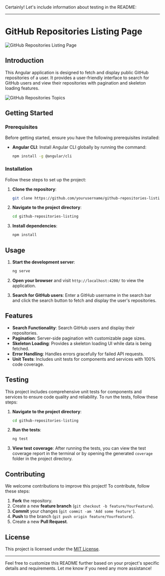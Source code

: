 Certainly! Let's include information about testing in the README:

---

# GitHub Repositories Listing Page

![GitHub Repositories Listing Page](https://s3-us-west-2.amazonaws.com/secure.notion-static.com/a90590ab-b535-4b79-8081-9a4a5939bad4/Screenshot_2021-05-17_at_3.48.42_PM.png)

## Introduction

This Angular application is designed to fetch and display public GitHub repositories of a user. It provides a user-friendly interface to search for GitHub users and view their repositories with pagination and skeleton loading features.

![GitHub Repositories Topics](https://s3-us-west-2.amazonaws.com/secure.notion-static.com/7743fc64-964a-4fb2-a231-d646d2d88e0a/Screenshot_2021-05-17_at_3.11.10_AM.png)

## Getting Started

### Prerequisites

Before getting started, ensure you have the following prerequisites installed:

- **Angular CLI**: Install Angular CLI globally by running the command:

  ```bash
  npm install -g @angular/cli
  ```

### Installation

Follow these steps to set up the project:

1. **Clone the repository**:

   ```bash
   git clone https://github.com/yourusername/github-repositories-listing.git
   ```

2. **Navigate to the project directory**:

   ```bash
   cd github-repositories-listing
   ```

3. **Install dependencies**:

   ```bash
   npm install
   ```

## Usage

1. **Start the development server**:

   ```bash
   ng serve
   ```

2. **Open your browser** and visit `http://localhost:4200/` to view the application.

3. **Search for GitHub users**: Enter a GitHub username in the search bar and click the search button to fetch and display the user's repositories.

## Features

- **Search Functionality**: Search GitHub users and display their repositories.
- **Pagination**: Server-side pagination with customizable page sizes.
- **Skeleton Loading**: Provides a skeleton loading UI while data is being fetched.
- **Error Handling**: Handles errors gracefully for failed API requests.
- **Unit Tests**: Includes unit tests for components and services with 100% code coverage.

## Testing

This project includes comprehensive unit tests for components and services to ensure code quality and reliability. To run the tests, follow these steps:

1. **Navigate to the project directory**:

   ```bash
   cd github-repositories-listing
   ```

2. **Run the tests**:

   ```bash
   ng test
   ```

3. **View test coverage**: After running the tests, you can view the test coverage report in the terminal or by opening the generated `coverage` folder in the project directory.

## Contributing

We welcome contributions to improve this project! To contribute, follow these steps:

1. **Fork** the repository.
2. Create a new **feature branch** (`git checkout -b feature/YourFeature`).
3. **Commit** your changes (`git commit -am 'Add some feature'`).
4. **Push** to the branch (`git push origin feature/YourFeature`).
5. Create a new **Pull Request**.

## License

This project is licensed under the [MIT License](LICENSE).

---

Feel free to customize this README further based on your project's specific details and requirements. Let me know if you need any more assistance!
